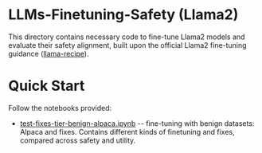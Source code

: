 # LLMs-Finetuning-Safety (Llama2)

This directory contains necessary code to fine-tune Llama2 models and evaluate their safety alignment, built upon the official Llama2 fine-tuning guidance ([llama-recipe](https://github.com/facebookresearch/llama-recipes)).

# Quick Start

Follow the notebooks provided:
- [test-fixes-tier-benign-alpaca.ipynb](test-fixes-tier-benign-alpaca.ipynb) -- fine-tuning with benign datasets: Alpaca and fixes. Contains different kinds of finetuning and fixes, compared across safety and utility.
